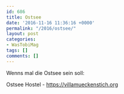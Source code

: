 ```yaml
---
id: 686
title: Ostsee
date: '2016-11-16 11:36:16 +0000'
permalink: "/2016/ostsee/"
layout: post
categories:
- WasTobiMag
tags: []
comments: []
---
```

Wenns mal die Ostsee sein soll:

Ostsee Hostel - <https://villamueckenstich.org>